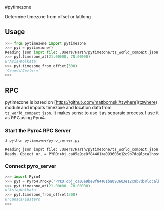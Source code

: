 #pytimezone

Determine timezone from offset or lat/long

## Usage

```python
>>> from pytimezone import pytimezone
>>> pyt = pytimezone()
Reading json input file: /Users/Harsh/pytimezone/tz_world_compact.json
>>> pyt.timezone_at(21.00000, 78.00000)
u'Asia/Kolkata'
>>> pyt.timezone_from_offset(300)
'Canada/Eastern'
>>>
```

## RPC

pytimezone is based on [https://github.com/mattbornski/tzwhere](tzwhere) module and imports timezone and location data from `tz_world_compact.json`. It makes sense to use it as separate process. I use it as RPC using Pyro4.

### Start the Pyro4 RPC Server

```bash
$ python pytimezone/pyro_server.py

Reading json input file: /Users/Harsh/pytimezone/tz_world_compact.json
Ready. Object uri = PYRO:obj_ca05e9be8f84401ba093603e12c9b7dc@localhost:51098
```

### Connect pyro_server

```python
>>> import Pyro4
>>> pyt = Pyro4.Proxy('PYRO:obj_ca05e9be8f84401ba093603e12c9b7dc@localhost:51098')
>>> pyt.timezone_at(21.00000, 78.00000)
u'Asia/Kolkata'
>>> pyt.timezone_from_offset(300)
u'Canada/Eastern'
>>>
```
